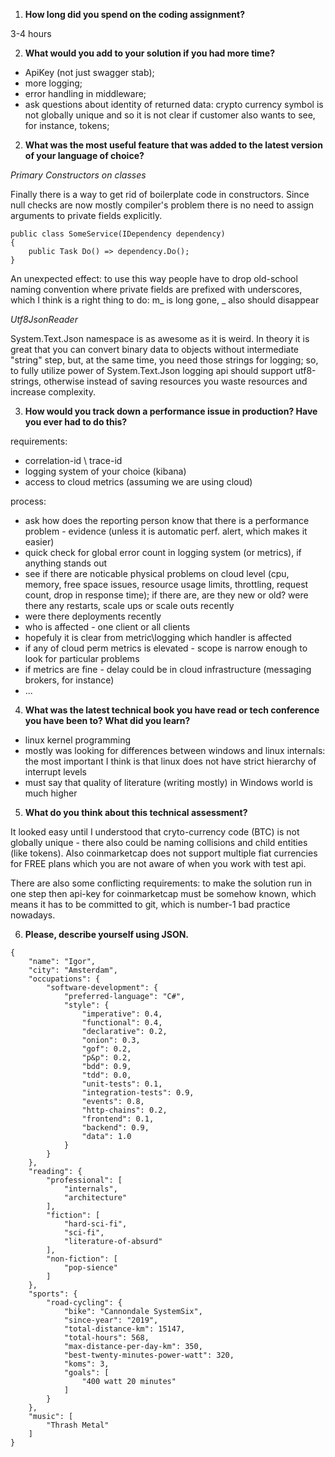 1. **How long did you spend on the coding assignment?**

3-4 hours

2. **What would you add to your solution if you had
more time?**


- ApiKey (not just swagger stab);
- more logging;
- error handling in middleware;
- ask questions about identity of returned data: crypto currency symbol is not globally unique and so it is not clear if customer also wants to see, for instance, tokens;

2. **What was the most useful feature that was added to the latest version of your language of choice?**

*Primary Constructors on classes*

Finally there is a way to get rid of boilerplate code in constructors. Since null checks are now mostly compiler's problem there is no need to assign arguments to private fields explicitly.

```
public class SomeService(IDependency dependency)
{
    public Task Do() => dependency.Do();
}
```


An unexpected effect: to use this way people have to drop old-school naming convention where private fields are prefixed with underscores, which I think is a right thing to do: m_ is long gone, _ also should disappear

*Utf8JsonReader*

System.Text.Json namespace is as awesome as it is weird. In theory it is great that you can convert binary data to objects without intermediate "string" step, but, at the same time, you need those strings for logging; so, to fully utilize power of System.Text.Json logging api should support utf8-strings, otherwise instead of saving resources you waste resources and increase complexity.
 
3. **How would you track down a performance issue in production? Have you ever had to do this?**

requirements:
- correlation-id \ trace-id
- logging system of your choice (kibana)
- access to cloud metrics (assuming we are using cloud)

process:
- ask how does the reporting person know that there is a performance problem - evidence (unless it is automatic perf. alert, which makes it easier)
- quick check for global error count in logging system (or metrics), if anything stands out
- see if there are noticable physical problems on cloud level (cpu, memory, free space issues, resource usage limits, throttling, request count, drop in response time); if there are, are they new or old? were there any restarts, scale ups or scale outs recently
- were there deployments recently
- who is affected - one client or all clients
- hopefuly it is clear from metric\logging which handler is affected
- if any of cloud perm metrics is elevated - scope is narrow enough to look for particular problems
- if metrics are fine - delay could be in cloud infrastructure (messaging brokers, for instance)
- ...

4. **What was the latest technical book you have read or tech conference you have been to? What did you learn?**
- linux kernel programming
- mostly was looking for differences between windows and linux internals: the most important I think is that linux does not have strict hierarchy of interrupt levels
- must say that quality of literature (writing mostly) in Windows world is much higher

5. **What do you think about this technical assessment?**

It looked easy until I understood that cryto-currency code (BTC) is not globally unique - there also could be naming collisions and child entities (like tokens). Also coinmarketcap does not support multiple fiat currencies for FREE plans which you are not aware of when you work with test api.

There are also some conflicting requirements: to make the solution run in one step then api-key for coinmarketcap must be somehow known, which means it has to be committed to git, which is number-1 bad practice nowadays.

6. **Please, describe yourself using JSON.**

```
{
	"name": "Igor",
	"city": "Amsterdam",
	"occupations": {
		"software-development": {
			"preferred-language": "C#",
			"style": {
				"imperative": 0.4,
				"functional": 0.4,
				"declarative": 0.2,
				"onion": 0.3,
				"gof": 0.2,
				"p&p": 0.2,
				"bdd": 0.9,
				"tdd": 0.0,
				"unit-tests": 0.1,
				"integration-tests": 0.9,
				"events": 0.8,
				"http-chains": 0.2,
				"frontend": 0.1,
				"backend": 0.9,
				"data": 1.0
			}
		}
	},
	"reading": {
		"professional": [
			"internals",
			"architecture"
		],
		"fiction": [
			"hard-sci-fi",
			"sci-fi",
			"literature-of-absurd"
		],
		"non-fiction": [
			"pop-sience"
		]
	},
	"sports": {
		"road-cycling": {
			"bike": "Cannondale SystemSix",
			"since-year": "2019",
			"total-distance-km": 15147,
			"total-hours": 568,
			"max-distance-per-day-km": 350,
			"best-twenty-minutes-power-watt": 320,
			"koms": 3,
			"goals": [
				"400 watt 20 minutes"
			]
		}
	},
	"music": [
		"Thrash Metal"
	]
}
```
